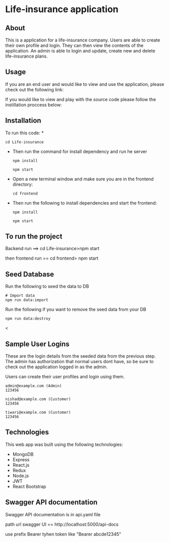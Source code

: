 # Life-insurance  application

## About

 This is a  application for a life-insurance company. Users are able to create their own profile and login. They can then view the contents of the application. An admin is able to login and update, create new and delete life-insurance plans.

## Usage

If you are an end user and would like to view and use the application, please check out the following link:
<a target="_blank" href="#"></a>

If you would like to view and play with the source code please follow the instillation proccess below:

## Installation
To run this code:
* 

  ```cd Life-insurance```

* Then run the command for install dependency and run he server

   ```npm install```

   ```npm start```

* Open a new terminal window and make sure you are in the frontend directory:

   ```cd frontend```

* Then run the following to install dependencies and start the frontend:

   ```npm install```

   ```npm start```


## To run the project
 
 Backend run ==> cd Life-insurance>npm start

 then frontend run  == cd frontend> npm start
 

## Seed Database


Run the following to seed the data to  DB

```
# Import data
npm run data:import
```

Run the following if you want to remove the seed data from your DB

```
npm run data:destroy
```
<
## Sample User Logins

These are the login details from the seeded data from the previous step. The admin has authorization that normal users dont have, so be sure to check out the application logged in as the admin. 

Users can create their  user profiles and login using them.

```
admin@example.com (Admin)
123456

nishad@example.com (Customer)
123456

tiwari@example.com (Customer)
123456
```


## Technologies

This web app was built using the following technologies:

* MongoDB
* Express
* React.js
* Redux
* Node.js
* JWT 
* React Bootstrap

## Swagger API documentation

 Swagger API documentation is in api.yaml file

 path url swagger UI == http://localhost:5000/api-docs 

 use prefix Bearer tyhen token like  "Bearer abcde12345"

